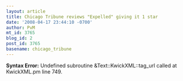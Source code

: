 ```yaml
---
layout: article
title: Chicago Tribune reviews "Expelled" giving it 1 star
date: '2008-04-17 23:44:10 -0700'
author: PvM
mt_id: 3765
blog_id: 2
post_id: 3765
basename: chicago_tribune
---
```

<p><strong>Syntax Error:</strong> Undefined subroutine &Text::KwickXML::tag_url called at KwickXML.pm line 749.
</p>

